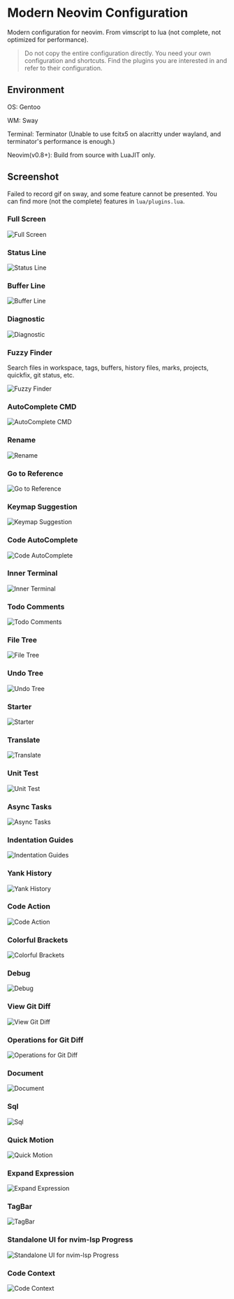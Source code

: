 # Modern Neovim Configuration

Modern configuration for neovim. From vimscript to lua (not complete, not optimized for performance).

> Do not copy the entire configuration directly. You need your own configuration and shortcuts. Find the plugins you are interested in and refer to their configuration.

## Environment

OS: Gentoo

WM: Sway

Terminal: Terminator (Unable to use fcitx5 on alacritty under wayland, and terminator's performance is enough.)

Neovim(v0.8+): Build from source with LuaJIT only.

## Screenshot

Failed to record gif on sway, and some feature cannot be presented. You can find more (not the complete) features in `lua/plugins.lua`.

### Full Screen

![Full Screen](./img/full-screen.png)

### Status Line

![Status Line](./img/statusline.png)

### Buffer Line

![Buffer Line](./img/bufferline.png)

### Diagnostic

![Diagnostic](./img/diagnostic.png)

### Fuzzy Finder

Search files in workspace, tags, buffers, history files, marks, projects, quickfix, git status, etc.

![Fuzzy Finder](./img/fuzzy-finder.png)

### AutoComplete CMD

![AutoComplete CMD](./img/autocomplete-cmd.png)

### Rename

![Rename](./img/rename.png)

### Go to Reference

![Go to Reference](./img/goto-reference.png)

### Keymap Suggestion

![Keymap Suggestion](./img/keymap-suggestion.png)

### Code AutoComplete

![Code AutoComplete](./img/code-autocomplete.png)

### Inner Terminal

![Inner Terminal](./img/inner-terminal.png)

### Todo Comments

![Todo Comments](./img/todo-comments.png)

### File Tree

![File Tree](./img/file-tree.png)

### Undo Tree

![Undo Tree](./img/undo-tree.png)

### Starter

![Starter](./img/starter.png)

### Translate

![Translate](./img/translate.png)

### Unit Test

![Unit Test](./img/unit-test.png)

### Async Tasks

![Async Tasks](./img/async-tasks.png)

### Indentation Guides

![Indentation Guides](./img/indentation-guides.png)

### Yank History

![Yank History](./img/yank-history.png)

### Code Action

![Code Action](./img/code-action.png)

### Colorful Brackets

![Colorful Brackets](./img/colorful-brackets.png)

### Debug

![Debug](./img/debug.png)

### View Git Diff

![View Git Diff](./img/view-git-diff.png)

### Operations for Git Diff

![Operations for Git Diff](./img/operations-for-git-diff.png)

### Document

![Document](./img/document.png)

### Sql

![Sql](./img/sql.png)

### Quick Motion

![Quick Motion](./img/quick-motion.png)

### Expand Expression

![Expand Expression](./img/expand-expression.png)

### TagBar

![TagBar](./img/tagbar.png)

### Standalone UI for nvim-lsp Progress

![Standalone UI for nvim-lsp Progress](./img/nvim-lsp-ui.png)

### Code Context

![Code Context](./img/code-context.png)
